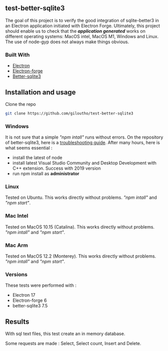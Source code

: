 ## test-better-sqlite3

The goal of this project is to verify the good integration of sqlite-better3 in an Electron application initiated with Electron Forge. Ultimately, this project should enable us to check that the ___application generated___ works on different operating systems: MacOS intel, MacOS M1, Windows and Linux. The use of node-gyp does not always make things obvious.

### Built With

* [Electron](https://www.electronjs.org/)
* [Electron-forge](https://github.com/electron-userland/electron-forge)
* [Better-sqlite3](https://github.com/JoshuaWise/better-sqlite3)


## Installation and usage
 
Clone the repo
```sh
git clone https://github.com/giloutho/test-better-sqlite3
```

### Windows
It is not sure that a simple _"npm intall"_ runs without errors. On the repository of better-sqlite3, here is a [troubleshooting guide](https://github.com/JoshuaWise/better-sqlite3/blob/master/docs/troubleshooting.md). After many hours, here is what seems essential :
* install the latest of node
* install latest Visual Studio Community and Desktop Development with C++ extension. Success with 2019 version
* run npm install as __administrator__

### Linux
Tested on Ubuntu. This works directly without problems. _"npm intall"_ and _"npm start"_.

### Mac Intel
Tested on MacOS 10.15 (Catalina). This works directly without problems. _"npm intall"_ and _"npm start"_.

### Mac Arm
Tested on MacOS 12.2 (Monterey). This works directly without problems. _"npm intall"_ and _"npm start"_.

### Versions
These tests were performed with : 
* Electron 17
* Electron-forge 6
* better-sqlite3 7.5

## Results
With sql text files, this test create an in memory database.

Some requests are made : Select, Select count, Insert and Delete.
